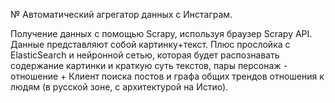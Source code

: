 № Aвтоматический агрегатор данных с Инстаграм.

Получение данных с помощью Scrapy, используя браузер Scrapy API.
Данные представляют собой картинку+текст. Плюс прослойка с ElasticSearch и нейронной сетью, которая будет распознавать содержание картинки и краткую суть текстов, пары персонаж - отношение + Клиент поиска постов и графа общих трендов отношения к людям (в русской зоне, с архитектурой на Истио).
